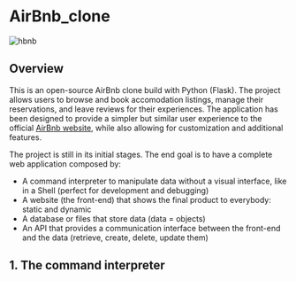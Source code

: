 # AirBnb_clone
![hbnb](https://s3.amazonaws.com/alx-intranet.hbtn.io/uploads/medias/2018/6/65f4a1dd9c51265f49d0.png?X-Amz-Algorithm=AWS4-HMAC-SHA256&X-Amz-Credential=AKIARDDGGGOUSBVO6H7D%2F20230510%2Fus-east-1%2Fs3%2Faws4_request&X-Amz-Date=20230510T064037Z&X-Amz-Expires=86400&X-Amz-SignedHeaders=host&X-Amz-Signature=da3f296d5ccbdfa407a4bf8ef3d537e8ab6e629fa10618dc1f1a04c31798c138)

## Overview
This is an open-source AirBnb clone build with Python (Flask). The project allows users to browse and book accomodation listings, manage their reservations, and leave reviews for their experiences. The application has been designed to provide a simpler but similar user experience to the official [AirBnb website](https://www.airbnb.com/), while also allowing for customization and additional features.

The project is still in its initial stages. The end goal is to have a complete web application composed by:
* A command interpreter to manipulate data without a visual interface, like in a Shell (perfect for development and debugging)
* A website (the front-end) that shows the final product to everybody: static and dynamic
* A database or files that store data (data = objects)
* An API that provides a communication interface between the front-end and the data (retrieve, create, delete, update them)

## 1. The command interpreter
